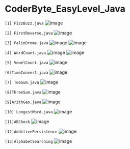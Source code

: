 # CoderByte_EasyLevel_Java

`[1] FizzBuzz.java`
![image](https://github.com/Thein-Naing/CoderByte_EasyLevel_Java/assets/117463446/af7fc491-eff1-477c-b331-69bbb96f9ba0)

`[2] FirstReverse.java`
![image](https://github.com/Thein-Naing/CoderByte_EasyLevel_Java/assets/117463446/55e9902d-5c7f-4898-8780-7322789dcc8b)

`[3] PalinDrome.java`
![image](https://github.com/Thein-Naing/CoderByte_EasyLevel_Java/assets/117463446/7f35cbb3-16db-4fb3-868e-7220c5f413b9)
![image](https://github.com/Thein-Naing/CoderByte_EasyLevel_Java/assets/117463446/49e495b2-6c5b-4f9f-9f2a-e0c4767c6f14)


`[4] WordCount.java`
![image](https://github.com/Thein-Naing/CoderByte_EasyLevel_Java/assets/117463446/9b1e9a3d-9012-4f8f-a481-e88c1d1b3198)
![image](https://github.com/Thein-Naing/CoderByte_EasyLevel_Java/assets/117463446/db76ec5f-5f7f-46ae-9ca0-4cd979f536d7)


`[5] VowelCount.java`
![image](https://github.com/Thein-Naing/CoderByte_EasyLevel_Java/assets/117463446/45a093d8-fb95-40e9-bd6a-ae642c6169ea)

`[6]TimeConvert.java`
![image](https://github.com/Thein-Naing/CoderByte_EasyLevel_Java/assets/117463446/67f26571-e3e5-4dde-9de1-034fcd5b56f7)

`[7] TwoSum.java`
![image](https://github.com/Thein-Naing/CoderByte_EasyLevel_Java/assets/117463446/8a65afab-a70f-4fc6-bc3e-8debf3799f8a)

`[8]ThreeSum.java`
![image](https://github.com/Thein-Naing/CoderByte_EasyLevel_Java/assets/117463446/c8e7341f-22e3-4054-a87c-b16bf38dafb1)

`[9]ArithGeo.java`
![image](https://github.com/Thein-Naing/CoderByte_EasyLevel_Java/assets/117463446/da573878-7098-4b2a-be56-dca71e596b09)

`[10] LongestWord.java`
![image](https://github.com/Thein-Naing/CoderByte_EasyLevel_Java/assets/117463446/7aad2dd3-96f5-47bd-ab43-544ec0c60450)

`[11]ABCheck`
![image](https://github.com/Thein-Naing/CoderByte_EasyLevel_Java/assets/117463446/3a2d06ef-3d63-4f31-9cc5-e3da0cf1c6b8)

`[12]AdditivePersistence`
![image](https://github.com/Thein-Naing/CoderByte_EasyLevel_Java/assets/117463446/034acdde-fc36-4530-9f54-0661392f8983)

`[13]AlphabetSearching`
![image](https://github.com/Thein-Naing/CoderByte_EasyLevel_Java/assets/117463446/b5d4dc30-70d5-4bbf-983b-aa4d514c1210)




























